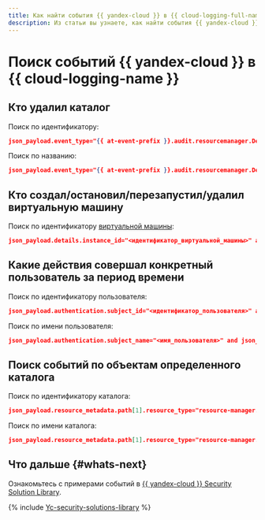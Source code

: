 ```yaml
---
title: Как найти события {{ yandex-cloud }} в {{ cloud-logging-full-name }}
description: Из статьи вы узнаете, как найти события {{ yandex-cloud }} в {{ cloud-logging-full-name }}.
---
```


# Поиск событий {{ yandex-cloud }} в {{ cloud-logging-name }}

## Кто удалил каталог

Поиск по идентификатору:
```json
json_payload.event_type="{{ at-event-prefix }}.audit.resourcemanager.DeleteFolder" and json_payload.details.folder_id="<идентификатор_каталога>"
```
Поиск по названию:
```json
json_payload.event_type="{{ at-event-prefix }}.audit.resourcemanager.DeleteFolder" and json_payload.details.folder_name="<имя_каталога>"
```

## Кто создал/остановил/перезапустил/удалил виртуальную машину

Поиск по идентификатору [виртуальной машины](../../glossary/vm.md):
```json
json_payload.details.instance_id="<идентификатор_виртуальной_машины>" and (json_payload.event_type="{{ at-event-prefix }}.audit.compute.CreateInstance" or json_payload.event_type="{{ at-event-prefix }}.audit.compute.UpdateInstance" or json_payload.event_type="{{ at-event-prefix }}.audit.compute.DeleteInstance" or json_payload.event_type="{{ at-event-prefix }}.audit.compute.StartInstance" or json_payload.event_type="{{ at-event-prefix }}.audit.compute.StopInstance" or json_payload.event_type="{{ at-event-prefix }}.audit.compute.RestartInstance")
```

## Какие действия совершал конкретный пользователь за период времени

Поиск по идентификатору пользователя:
```json
json_payload.authentication.subject_id="<идентификатор_пользователя>" and json_payload.event_time>"2021-03-01" and json_payload.event_time<"2021-04-01"
```
Поиск по имени пользователя:
```json
json_payload.authentication.subject_name="<имя_пользователя>" and json_payload.event_time>"2021-03-01" and json_payload.event_time<"2021-04-01"
```

## Поиск событий по объектам определенного каталога

Поиск по идентификатору каталога:
```json
json_payload.resource_metadata.path[1].resource_type="resource-manager.folder" and json_payload.resource_metadata.path[1].resource_id="<идентификатор_каталога>") or (json_payload.resource_metadata.path[2].resource_type="resource-manager.folder" and json_payload.resource_metadata.path[2].resource_id="<идентификатор_каталога>"
```

Поиск по имени каталога:
```json
json_payload.resource_metadata.path[1].resource_type="resource-manager.folder" and json_payload.resource_metadata.path[1].resource_name="<имя_каталога>") or (json_payload.resource_metadata.path[2].resource_type="resource-manager.folder" and json_payload.resource_metadata.path[2].resource_name="<имя_каталога>"
```

## Что дальше {#whats-next}

Ознакомьтесь с примерами событий в [{{ yandex-cloud }} Security Solution Library](https://github.com/yandex-cloud/yc-solution-library-for-security/blob/master/auditlogs/_use_cases_and_searches/Use-casesANDsearches_RU.pdf).

{% include [Yc-security-solutions-library](../../_includes/security-solution-library.md) %}
